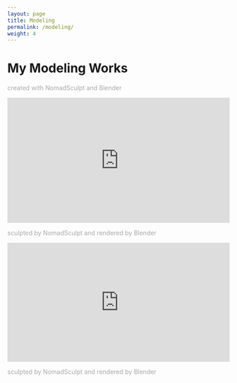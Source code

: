 ```yaml
---
layout: page
title: Modeling
permalink: /modeling/
weight: 4
---
```


# My Modeling Works
<p style="color:DarkGrey">
created with NomadSculpt and Blender
</p>

<div style="width:100%;height:0px;position:relative;padding-bottom:56.250%;"><iframe src="https://streamable.com/e/gqy4pl" frameborder="0" width="100%" height="100%" allowfullscreen style="width:100%;height:100%;position:absolute;left:0px;top:0px;overflow:hidden;"></iframe></div>
<p class="text-center" style="color:DarkGrey">
sculpted by NomadSculpt and rendered by Blender
</p>

<div style="width:100%;height:0px;position:relative;padding-bottom:53.597%;"><iframe src="https://streamable.com/e/7f1yjz" frameborder="0" width="100%" height="100%" allowfullscreen style="width:100%;height:100%;position:absolute;left:0px;top:0px;overflow:hidden;"></iframe></div>
<p class="text-center" style="color:DarkGrey">
sculpted by NomadSculpt and rendered by Blender
</p>